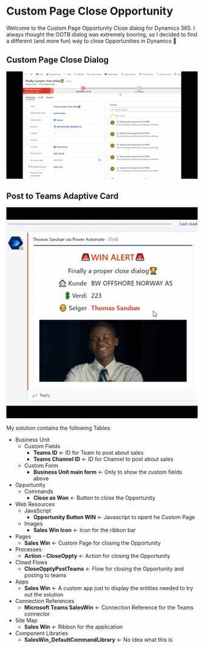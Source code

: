 # Custom Page Close Opportunity

Welcome to the Custom Page Opportunity Close dialog for Dynamics 365. I always thought the OOTB dialog was extremely booring, so I decided to find a different (and more fun) way to close Opportunities in Dynamics 🙏

## Custom Page Close Dialog
![Demo close dialog](/DialogOpenClose.gif)

## Post to Teams Adaptive Card
![Demo close dialog](/GifWinFinal.gif)

My solution contains the following
Tables:
  - Business Unit
    - Custom Fields
      - **Teams ID** <- ID for Team to post about sales
      - **Teams Channel ID** <- ID for Channel to post about sales
    - Custom Form
      - **Business Unit main form** <- Only to show the custom fields above
  - Opportunity
    - Commands
      - **Close as Won** <- Button to close the Opportunity    
  - Web Resources
    - JavaScript
      - **Opportunity Button WIN** <- Javascript to opent he Custom Page    
    - Images
      - **Sales Win Icon** <- Icon for the ribbon bar
  - Pages
    - **Sales Win** <- Custom Page for closing the Opportunity
  - Processes
    - **Action - CloseOppty** <- Action for closing the Opportunity
  - Clowd Flows
    - **CloseOpptyPostTeams** <- Flow for closing the Opportunity and posting to teams
  - Apps
    - **Sales Win** <- A custom app just to display the entities needed to try out the solution
  - Connection References
    - **Microsoft Teams SalesWin** <- Connection Reference for the Teams connector
  - Site Map
    - **Sales Win** <- Ribbon for the application
  - Component Libraries
    - **SalesWin_DefaultCommandLibrary** <- No idea what this is
